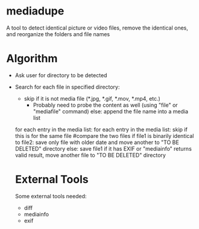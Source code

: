 # mediadupe
A tool to detect identical picture or video files, remove the identical ones, and reorganize the folders and file names

# Algorithm
- Ask user for directory to be detected
- Search for each file in specified directory:
  - skip if it is not media file (*.jpg, *.gif, *.mov, *.mp4, etc.)
     - Probably need to probe the content as well (using "file" or "mediafile" command)
  else:
     append the file name into a media list
     
  for each entry in the media list:
     for each entry in the media list:
         skip if this is for the same file
         #compare the two files
         if file1 is binarily identical to file2:
            save only file with older date and move another to "TO BE DELETED" directory
         else:
            save file1 if it has EXIF or "mediainfo" returns valid result, move another file to "TO BE DELETED" directory
            
  
  
  # External Tools
  Some external tools needed:
  - diff
  - mediainfo
  - exif
  
          
